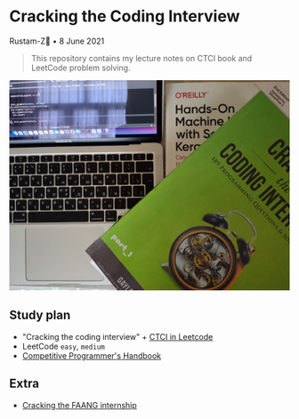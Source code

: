 # Cracking the Coding Interview

Rustam-Z🚀 • 8 June 2021

> This repository contains my lecture notes on CTCI book and LeetCode problem solving.

<img src="img/ctci.jpg">

## Study plan
- "Cracking the coding interview" + [CTCI in Leetcode](https://leetcode.com/discuss/general-discussion/1152824/cracking-the-coding-interview-6th-edition-in-leetcode)
- LeetCode `easy`, `medium`
- [Competitive Programmer's Handbook](https://cses.fi/book/book.pdf)

## Extra
- [Cracking the FAANG internship](https://gist.github.com/kwojcicki/fe916e8a12dd2abea68d772d740daf29)


<!-- Hello, I am Rustam, now you have access to private part. Welcome to Cracking FAANG!

My study plan:
- #algorithms, #systems_design and #behavior

- Cracking the coding interview, LeetCode
- https://github.com/jwasham/coding-interview-university

- Nodir's advice https://t.me/rz_zokirov_swe/285
- Smns advice https://t.me/FaangInterviewChannel/58

- https://t.me/faang_materials
- https://t.me/FaangInterviewChannel

Smth should be here:
  - Facebook AI 
  - Microsoft
  - Google & DeepMind
  - Amazon
  - OpenAI

https://t.me/FaangDataScience/436
"Хорошая мастер программа и стажировка по нужной теме + хорошая подготовка может принести офер джуниора в амазон." - @elena_12321

-->
